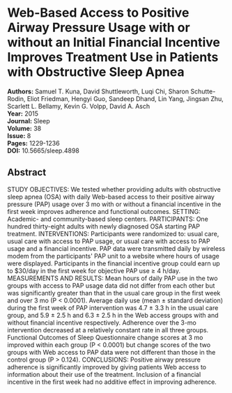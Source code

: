 # Web-Based Access to Positive Airway Pressure Usage with or without an Initial Financial Incentive Improves Treatment Use in Patients with Obstructive Sleep Apnea

**Authors:** Samuel T. Kuna, David Shuttleworth, Luqi Chi, Sharon Schutte-Rodin, Eliot Friedman, Hengyi Guo, Sandeep Dhand, Lin Yang, Jingsan Zhu, Scarlett L. Bellamy, Kevin G. Volpp, David A. Asch  
**Year:** 2015  
**Journal:** Sleep  
**Volume:** 38  
**Issue:** 8  
**Pages:** 1229-1236  
**DOI:** 10.5665/sleep.4898  

## Abstract
STUDY OBJECTIVES: We tested whether providing adults with obstructive sleep apnea (OSA) with daily Web-based access to their positive airway pressure (PAP) usage over 3 mo with or without a financial incentive in the first week improves adherence and functional outcomes.
SETTING: Academic- and community-based sleep centers.
PARTICIPANTS: One hundred thirty-eight adults with newly diagnosed OSA starting PAP treatment.
INTERVENTIONS: Participants were randomized to: usual care, usual care with access to PAP usage, or usual care with access to PAP usage and a financial incentive. PAP data were transmitted daily by wireless modem from the participants' PAP unit to a website where hours of usage were displayed. Participants in the financial incentive group could earn up to $30/day in the first week for objective PAP use ≥ 4 h/day.
MEASUREMENTS AND RESULTS: Mean hours of daily PAP use in the two groups with access to PAP usage data did not differ from each other but was significantly greater than that in the usual care group in the first week and over 3 mo (P < 0.0001). Average daily use (mean ± standard deviation) during the first week of PAP intervention was 4.7 ± 3.3 h in the usual care group, and 5.9 ± 2.5 h and 6.3 ± 2.5 h in the Web access groups with and without financial incentive respectively. Adherence over the 3-mo intervention decreased at a relatively constant rate in all three groups. Functional Outcomes of Sleep Questionnaire change scores at 3 mo improved within each group (P < 0.0001) but change scores of the two groups with Web access to PAP data were not different than those in the control group (P > 0.124).
CONCLUSIONS: Positive airway pressure adherence is significantly improved by giving patients Web access to information about their use of the treatment. Inclusion of a financial incentive in the first week had no additive effect in improving adherence.

